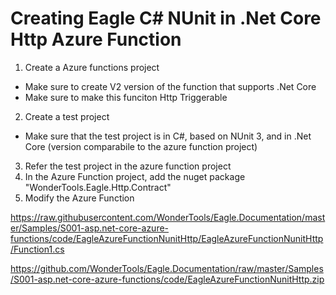 # Creating Eagle C# NUnit in .Net Core Http Azure Function

1. Create a Azure functions project
 * Make sure to create V2 version of the function that supports .Net Core
 * Make sure to make this funciton Http Triggerable
2. Create a test project
 * Make sure that the test project is in C#, based on NUnit 3, and in .Net Core (version comparabile to the azure function project)
3. Refer the test project in the azure function project
4. In the Azure Function project, add the nuget package "WonderTools.Eagle.Http.Contract"
5. Modify the Azure Function

https://raw.githubusercontent.com/WonderTools/Eagle.Documentation/master/Samples/S001-asp.net-core-azure-functions/code/EagleAzureFunctionNunitHttp/EagleAzureFunctionNunitHttp/Function1.cs

https://github.com/WonderTools/Eagle.Documentation/raw/master/Samples/S001-asp.net-core-azure-functions/code/EagleAzureFunctionNunitHttp.zip
